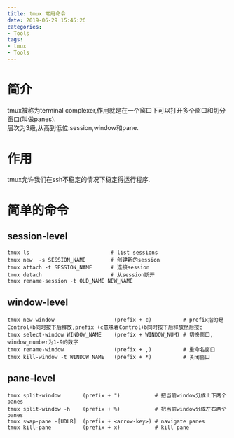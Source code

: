```yaml
---
title: tmux 常用命令
date: 2019-06-29 15:45:26
categories:
- Tools
tags:
- tmux
- Tools
---
```

# 简介  
tmux被称为terminal complexer,作用就是在一个窗口下可以打开多个窗口和切分窗口(叫做panes).  
层次为3级,从高到低位:session,window和pane.  

# 作用  
tmux允许我们在ssh不稳定的情况下稳定得运行程序.  
<!--more-->
# 简单的命令  
## session-level 
```
tmux ls                          # list sessions  
tmux new  -s SESSION_NAME        # 创建新的session  
tmux attach -t SESSION_NAME      # 连接session  
tmux detach                      # 从session断开  
tmux rename-session -t OLD_NAME NEW_NAME 
```
## window-level   

```
tmux new-window                   (prefix + c)          # prefix指的是Control+b同时按下后释放,prefix +c意味着Control+b同时按下后释放然后按c    
tmux select-window WINDOW_NAME    (prefix + WINDOW_NUM) # 切换窗口, window_number为1-9的数字   
tmux rename-window                (prefix + ,)          # 重命名窗口  
tmux kill-window -t WINDOW_NAME   (prefix + *)          # 关闭窗口  
```  
## pane-level   

```
tmux split-window       (prefix + ")           # 把当前window分成上下两个panes  
tmux split-window -h    (prefix + %)           # 把当前window分成左右两个panes  
tmux swap-pane -[UDLR]  (prefix + <arrow-key>) # navigate panes  
tmux kill-pane          (prefix + x)           # kill pane
```
